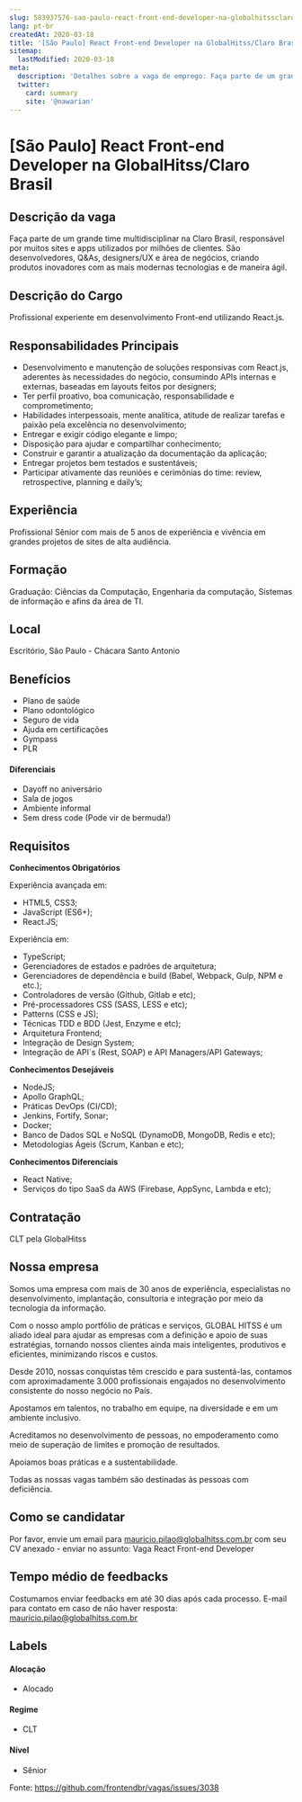 ```yaml
---
slug: 583937576-sao-paulo-react-front-end-developer-na-globalhitssclaro-brasil
lang: pt-br
createdAt: 2020-03-18
title: '[São Paulo] React Front-end Developer na GlobalHitss/Claro Brasil - Vaga de Emprego'
sitemap:
  lastModified: 2020-03-18
meta:
  description: 'Detalhes sobre a vaga de emprego: Faça parte de um grande time multidisciplinar na Claro Brasil, responsável por muitos sites e apps utilizados por milhões de clientes. São desenvolvedores, Q&As, designers/UX e área de negócios, criando produtos inovadores com as mais modernas tecnologias e de maneira ágil.'
  twitter:
    card: summary
    site: '@nawarian'
---
```


# [São Paulo] React Front-end Developer na GlobalHitss/Claro Brasil

<!-- 
==================================================
POR FAVOR, SÓ POSTE SE A VAGA FOR PARA FRONT-END!

Não faça distinção de gênero no título da vaga.

Use: "Front-End Developer" ao invés de 
"Desenvolvedor Front-End" \o/

Exemplo: `[São Paulo] Front-End Developer na NOME DA EMPRESA`
==================================================
-->

## Descrição da vaga

Faça parte de um grande time multidisciplinar na Claro Brasil, responsável por muitos sites e apps utilizados por milhões de clientes. São desenvolvedores, Q&As, designers/UX e área de negócios, criando produtos inovadores com as mais modernas tecnologias e de maneira ágil.

## Descrição do Cargo

Profissional experiente em desenvolvimento Front-end utilizando React.js.

## Responsabilidades Principais

- Desenvolvimento e manutenção de soluções responsivas com React.js, aderentes às necessidades do negócio, consumindo APIs internas e externas, baseadas em layouts feitos por designers;
- Ter perfil proativo, boa comunicação, responsabilidade e comprometimento;
- Habilidades interpessoais, mente analítica, atitude de realizar tarefas e paixão pela excelência no desenvolvimento;
- Entregar e exigir código elegante e limpo;
- Disposição para ajudar e compartilhar conhecimento;
- Construir e garantir a atualização da documentação da aplicação;
- Entregar projetos bem testados e sustentáveis;
- Participar ativamente das reuniões e cerimônias do time: review, retrospective, planning e daily’s;

## Experiência

Profissional Sênior com mais de 5 anos de experiência e vivência em grandes projetos de sites de alta audiência.
 
## Formação
Graduação: Ciências da Computação, Engenharia da computação, Sistemas de informação e afins da área de TI.

## Local

Escritório, São Paulo - Chácara Santo Antonio

## Benefícios

- Plano de saúde
- Plano odontológico
- Seguro de vida
- Ajuda em certificações
- Gympass
- PLR

#### Diferenciais

- Dayoff no aniversário
- Sala de jogos
- Ambiente informal
- Sem dress code (Pode vir de bermuda!)

## Requisitos

**Conhecimentos Obrigatórios**

Experiência avançada em: 

- HTML5, CSS3;
- JavaScript (ES6+);
- React.JS;

Experiência em:

- TypeScript;
- Gerenciadores de estados e padrões de arquitetura;
- Gerenciadores de dependência e build (Babel, Webpack, Gulp, NPM e etc.);
- Controladores de versão (Github, Gitlab e etc);
- Pré-processadores CSS (SASS, LESS e etc);
- Patterns (CSS e JS);
- Técnicas TDD e BDD (Jest, Enzyme e etc);
- Arquitetura Frontend;
- Integração de Design System;
- Integração de API´s (Rest, SOAP) e API Managers/API Gateways;

**Conhecimentos Desejáveis** 

- NodeJS;
- Apollo GraphQL;
- Práticas DevOps (CI/CD);
- Jenkins, Fortify, Sonar;
- Docker;
- Banco de Dados SQL e NoSQL (DynamoDB, MongoDB, Redis e etc);
- Metodologias Ágeis (Scrum, Kanban e etc);

**Conhecimentos Diferenciais**
 
- React Native;
- Serviços do tipo SaaS da AWS (Firebase, AppSync, Lambda e etc);

## Contratação

CLT pela GlobalHitss

## Nossa empresa

Somos uma empresa com mais de 30 anos de experiência, especialistas no desenvolvimento, implantação, consultoria e integração por meio da tecnologia da informação.  

Com o nosso amplo portfólio de práticas e serviços, GLOBAL HITSS é um aliado ideal para ajudar as empresas com a definição e apoio de suas estratégias, tornando nossos clientes ainda mais inteligentes, produtivos  e eficientes, minimizando riscos e custos.

Desde 2010, nossas conquistas têm crescido e para sustentá-las, contamos com aproximadamente 3.000 profissionais engajados no desenvolvimento consistente do nosso negócio no País.

Apostamos em talentos, no trabalho em equipe, na diversidade e em um ambiente inclusivo.

Acreditamos no desenvolvimento de pessoas, no empoderamento como meio de superação de limites e promoção de resultados.

Apoiamos boas práticas e a sustentabilidade.

​Todas as nossas vagas também são destinadas às pessoas com deficiência.

## Como se candidatar

Por favor, envie um email para mauricio.pilao@globalhitss.com.br com seu CV anexado - enviar no assunto: Vaga React Front-end Developer

## Tempo médio de feedbacks

Costumamos enviar feedbacks em até 30 dias após cada processo.
E-mail para contato em caso de não haver resposta: mauricio.pilao@globalhitss.com.br

## Labels
<!-- retire os labels que não fazem sentido à vaga -->

#### Alocação
- Alocado

#### Regime
- CLT

#### Nível
- Sênior




Fonte: https://github.com/frontendbr/vagas/issues/3038